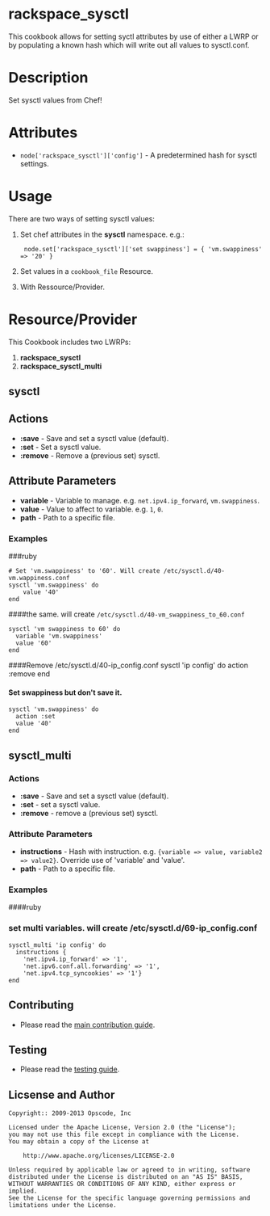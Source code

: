 rackspace_sysctl
================
This cookbook allows for setting syctl attributes by use of either a LWRP or by populating a known hash which will write out all values to sysctl.conf.

Description
===========

Set sysctl values from Chef!

Attributes
==========

* `node['rackspace_sysctl']['config']` - A predetermined hash for sysctl settings.

Usage
=====

There are two ways of setting sysctl values:

1. Set chef attributes in the **sysctl** namespace. e.g.:

        node.set['rackspace_sysctl']['set swappiness'] = { 'vm.swappiness' => '20' }

2. Set values in a `cookbook_file` Resource.
3. With Ressource/Provider.

Resource/Provider
=================

This Cookbook includes two LWRPs:

1. **rackspace_sysctl**
2. **rackspace_sysctl_multi**

sysctl
------

## Actions

- **:save** - Save and set a sysctl value (default).
- **:set** - Set a sysctl value.
- **:remove** - Remove a (previous set) sysctl.

## Attribute Parameters

- **variable** - Variable to manage. e.g. `net.ipv4.ip_forward`, `vm.swappiness`.
- **value** - Value to affect to variable. e.g. `1`, `0`.
- **path** - Path to a specific file.

### Examples

###ruby

    # Set 'vm.swappiness' to '60'. Will create /etc/sysctl.d/40-vm.wappiness.conf
    sysctl 'vm.swappiness' do
        value '40'
    end

####the same. will create `/etc/sysctl.d/40-vm_swappiness_to_60.conf`

    sysctl 'vm swappiness to 60' do
      variable 'vm.swappiness'
      value '60'
    end

####Remove /etc/sysctl.d/40-ip_config.conf
    sysctl 'ip config' do
      action :remove
    end

#### Set swappiness but don't save it.
    sysctl 'vm.swappiness' do
      action :set
      value '40'
    end


sysctl_multi
------------

### Actions

- **:save** - Save and set a sysctl value (default).
- **:set** - set a sysctl value.
- **:remove** - remove a (previous set) sysctl.

### Attribute Parameters

- **instructions** - Hash with instruction. e.g. `{variable => value, variable2 => value2}`.
  Override use of 'variable' and 'value'.
- **path** - Path to a specific file.

### Examples

####ruby
### set multi variables. will create /etc/sysctl.d/69-ip_config.conf
    sysctl_multi 'ip config' do
      instructions {
        'net.ipv4.ip_forward' => '1',
        'net.ipv6.conf.all.forwarding' => '1',
        'net.ipv4.tcp_syncookies' => '1'}
    end

Contributing
------------
* Please read the [main contribution guide](https://github.com/rcbops/chef-cookbooks/blob/master/CONTRIBUTING.md).

Testing
-------
* Please read the [testing guide](https://github.com/rcbops/chef-cookbooks/blob/master/CONTRIBUTING.md).

Licsense and Author
-------------------

```text
Copyright:: 2009-2013 Opscode, Inc

Licensed under the Apache License, Version 2.0 (the "License");
you may not use this file except in compliance with the License.
You may obtain a copy of the License at

    http://www.apache.org/licenses/LICENSE-2.0

Unless required by applicable law or agreed to in writing, software
distributed under the License is distributed on an "AS IS" BASIS,
WITHOUT WARRANTIES OR CONDITIONS OF ANY KIND, either express or implied.
See the License for the specific language governing permissions and
limitations under the License.
```
